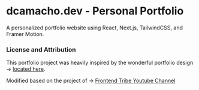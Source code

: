 # dcamacho.dev - Personal Portfolio

A personalized portfolio website using React, Next.js, TailwindCSS, and Framer Motion.

### License and Attribution

This portfolio project was heavily inspired by the wonderful portfolio design -> [located here](https://www.figma.com/community/file/1297484254996536416/personalfolio-portfolio-template).

Modified based on the project of -> [Frontend Tribe Youtube Channel](https://www.youtube.com/@frontend-tribe)


